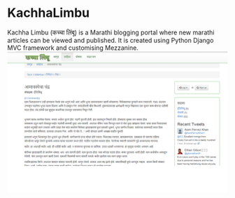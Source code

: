 # KachhaLimbu
Kachha Limbu (कच्चा लिंबू) is a Marathi blogging portal where new marathi articles can be viewed and published.
It is created using Python Django MVC framework and customising Mezzanine.
![alt text](Screenshot/Screenshot1.png "Screenshot for one of article")
